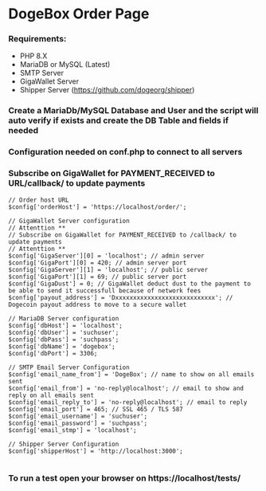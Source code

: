# DogeBox Order Page

### Requirements:
- PHP 8.X
- MariaDB or MySQL (Latest)
- SMTP Server
- GigaWallet Server
- Shipper Server (https://github.com/dogeorg/shipper)

 ### Create a MariaDb/MySQL Database and User and the script will auto verify if exists and create the DB Table and fields if needed
 ### Configuration needed on conf.php to connect to all servers 
 ### Subscribe on GigaWallet for PAYMENT_RECEIVED to URL/callback/ to update payments

```
// Order host URL
$config['orderHost'] = 'https://localhost/order/';

// GigaWallet Server configuration
// Attenttion **
// Subscribe on GigaWallet for PAYMENT_RECEIVED to /callback/ to update payments
// Attenttion **
$config['GigaServer'][0] = 'localhost'; // admin server
$config['GigaPort'][0] = 420; // admin server port
$config['GigaServer'][1] = 'localhost'; // public server
$config['GigaPort'][1] = 69; // public server port
$config['GigaDust'] = 0; // GigaWallet deduct dust to the payment to be able to send it successfull because of network fees
$config['payout_address'] = 'Dxxxxxxxxxxxxxxxxxxxxxxxxxxxx'; // Dogecoin payout address to move to a secure wallet

// MariaDB Server configuration
$config['dbHost'] = 'localhost';
$config['dbUser'] = 'suchuser';
$config['dbPass'] = 'suchpass';
$config['dbName'] = 'dogebox';
$config['dbPort'] = 3306;

// SMTP Email Server Configuration
$config['email_name_from'] = 'DogeBox'; // name to show on all emails sent
$config['email_from'] = 'no-reply@localhost'; // email to show and reply on all emails sent
$config['email_reply_to'] = 'no-reply@localhost'; // email to reply
$config['email_port'] = 465; // SSL 465 / TLS 587
$config['email_username'] = 'suchuser';
$config['email_password'] = 'suchpass';
$config['email_stmp'] = 'localhost';

// Shipper Server Configuration
$config['shipperHost'] = 'http://localhost:3000';


```

### To run a test open your browser on https://localhost/tests/